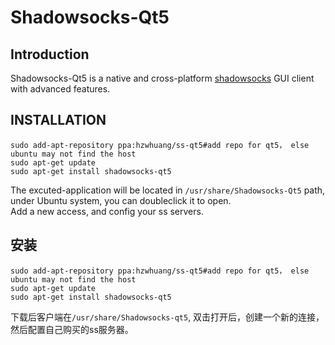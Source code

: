 Shadowsocks-Qt5
===============

Introduction
------------

Shadowsocks-Qt5 is a native and cross-platform [shadowsocks](http://shadowsocks.org) GUI client with advanced features.

INSTALLATION
-------
```
sudo add-apt-repository ppa:hzwhuang/ss-qt5#add repo for qt5， else ubuntu may not find the host
sudo apt-get update
sudo apt-get install shadowsocks-qt5
```
The excuted-application will be located in `/usr/share/Shadowsocks-Qt5` path, under Ubuntu system, you can doubleclick it to open.  
Add a new access, and config your ss servers.


安装
--------
```
sudo add-apt-repository ppa:hzwhuang/ss-qt5#add repo for qt5， else ubuntu may not find the host
sudo apt-get update
sudo apt-get install shadowsocks-qt5
```
下载后客户端在`/usr/share/Shadowsocks-qt5`, 双击打开后，创建一个新的连接，然后配置自己购买的ss服务器。


